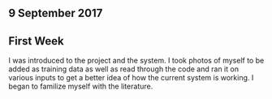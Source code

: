 ## 9 September 2017

## First Week

I was introduced to the project and the system. I took photos of myself to be added as training data as well as read through the code and ran it on various inputs to get a better idea of how the current system is working.  I began to familize myself with the literature.
